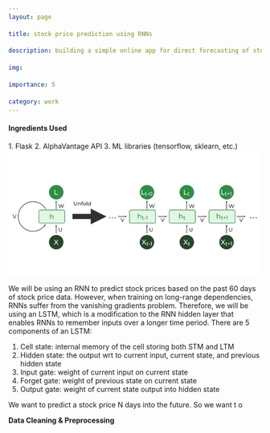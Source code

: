 ```yaml
---
layout: page

title: stock price prediction using RNNs

description: building a simple online app for direct forecasting of stock prices using recurrent neural networks (RNNs)

img: 

importance: 5

category: work
---
```


<h4>Ingredients Used</h4>
1. Flask
2. AlphaVantage API
3. ML libraries (tensorflow, sklearn, etc.)
<br>

<img src="/assets/img/rnn.jpeg" width="500" height="250">

We will be using an RNN to predict stock prices based on the past 60 days of stock price data.
However, when training on long-range dependencies, RNNs suffer from the vanishing gradients problem.
Therefore, we will be using an LSTM, which is a modification to the RNN hidden layer that enables RNNs to remember
inputs over a longer time period. There are 5 components of an LSTM:

1. Cell state: internal memory of the cell storing both STM and LTM
2. Hidden state: the output wrt to current input, current state, and previous hidden state
3. Input gate: weight of current input on current state
4. Forget gate: weight of previous state on current state
5. Output gate: weight of current state output into hidden state

We want to predict a stock price N days into the future. So we want t o


<b>Data Cleaning & Preprocessing</b>




